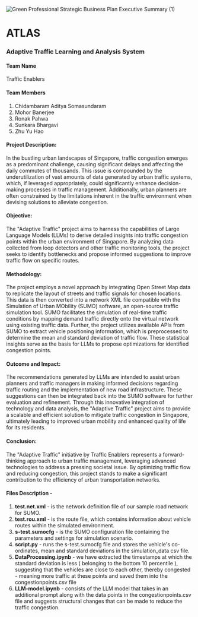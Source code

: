 ![Green Professional Strategic Business Plan Executive Summary (1)](https://github.com/S-Bhargavii/ATLAS/assets/112262559/fcc1c0f5-a0f5-488d-9690-bbed88208c4b)
# ATLAS
### Adaptive Traffic Learning and Analysis System

#### Team Name
Traffic Enablers

#### Team Members 
1. Chidambaram Aditya Somasundaram
2. Mohor Banerjee
3. Ronak Pahwa
4. Sunkara Bhargavi
5. Zhu Yu Hao

#### Project Description:
In the bustling urban landscapes of Singapore, traffic congestion emerges as a predominant challenge, causing significant delays and affecting the daily commutes of thousands. This issue is compounded by the underutilization of vast amounts of data generated by urban traffic systems, which, if leveraged appropriately, could significantly enhance decision-making processes in traffic management. Additionally, urban planners are often constrained by the limitations inherent in the traffic environment when devising solutions to alleviate congestion.

#### Objective:
The "Adaptive Traffic" project aims to harness the capabilities of Large Language Models (LLMs) to derive detailed insights into traffic congestion points within the urban environment of Singapore. By analyzing data collected from loop detectors and other traffic monitoring tools, the project seeks to identify bottlenecks and propose informed suggestions to improve traffic flow on specific routes.

#### Methodology:
The project employs a novel approach by integrating Open Street Map data to replicate the layout of streets and traffic signals for chosen locations. This data is then converted into a network XML file compatible with the Simulation of Urban MObility (SUMO) software, an open-source traffic simulation tool. SUMO facilitates the simulation of real-time traffic conditions by mapping demand traffic directly onto the virtual network using existing traffic data.
Further, the project utilizes available APIs from SUMO to extract vehicle positioning information, which is preprocessed to determine the mean and standard deviation of traffic flow. These statistical insights serve as the basis for LLMs to propose optimizations for identified congestion points.

#### Outcome and Impact:
The recommendations generated by LLMs are intended to assist urban planners and traffic managers in making informed decisions regarding traffic routing and the implementation of new road infrastructure. These suggestions can then be integrated back into the SUMO software for further evaluation and refinement.
Through this innovative integration of technology and data analysis, the "Adaptive Traffic" project aims to provide a scalable and efficient solution to mitigate traffic congestion in Singapore, ultimately leading to improved urban mobility and enhanced quality of life for its residents.

#### Conclusion:
The "Adaptive Traffic" initiative by Traffic Enablers represents a forward-thinking approach to urban traffic management, leveraging advanced technologies to address a pressing societal issue. By optimizing traffic flow and reducing congestion, this project stands to make a significant contribution to the efficiency of urban transportation networks.

#### Files Description -
1. <b>test.net.xml</b> - is the network definition file of our sample road network for SUMO.
2. <b>test.rou.xml</b> - is the route file, which contains information about vehicle routes within the simulated environment.
3. <b>s-test.sumocfg</b> - is the SUMO configuration file containing the parameters and settings for simulation scenario.
4. <b>script.py</b> - runs the s-test.sumocfg file and stores the vehicle's co-ordinates, mean and standard deviations in the simulation_data csv file.
5. <b>DataProcessing.ipynb</b> - we have extracted the timestamps at which the standard deviation is less ( belonging to the bottom 10 percentile ), suggesting that the vehicles are close to each other, thereby congested - meaning more traffic at these points and saved them into the congestionpoints.csv file
6. <b>LLM-model.ipynb</b> - consists of the LLM model that takes in an additional prompt along with the data points in the congestionpoints.csv file and suggests structural changes that can be made to reduce the traffic congestion.
